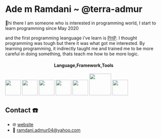 # Ade m Ramdani ~ @terra-admur

:wave:hi there
I am someone who is interested in programming world, I start to learn programming since May 2020
<p align="left">
  and the first programming leanguage i've learn is <a href="https://php.net">PHP</a>. I thought programming was tough but there it was what got me interested. By learning programming, it indirectly taught me and trained me to be more careful in doing something, thats teach me how to be more logic.
</p>

<h4 align="center">Language,Framework,Tools</h4>
<div display="inline">
<img heigh=50px width=50px src="https://image.flaticon.com/icons/svg/2305/2305992.svg"></img>
<img heigh=50px width=50px src="https://image.flaticon.com/icons/svg/136/136530.svg"></img>
<img heigh=50px width=50px src="https://image.flaticon.com/icons/svg/180/180867.svg"></img>
<img heigh=50px width=50px src="https://image.flaticon.com/icons/svg/1216/1216733.svg"></img>
<img heigh=50px width=50px src="https://image.flaticon.com/icons/svg/732/732190.svg"></img>
<img heigh=50px width=70px src="https://fuzati.com/wp-content/uploads/2016/12/Bootstrap-Logo-300x209.png"></img>
<img heigh=50px width=50px src="https://seeklogo.com/images/V/visual-studio-code-logo-284BC24C39-seeklogo.com.png"></img>
</div>



## Contact :phone:
- :globe_with_meridians: [website](https://thespacer.app)
- :email: ramdani.admur04@yahoo.com
